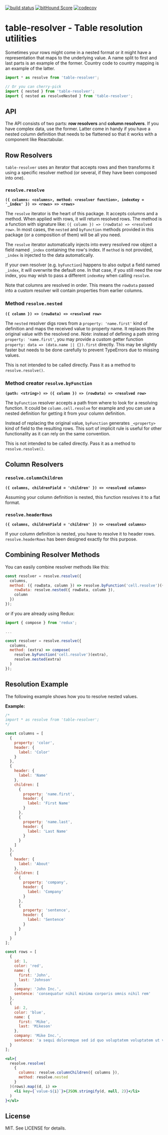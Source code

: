 [![build status](https://secure.travis-ci.org/reactabular/table-resolver.svg)](http://travis-ci.org/reactabular/table-resolver) [![bitHound Score](https://www.bithound.io/github/reactabular/table-resolver/badges/score.svg)](https://www.bithound.io/github/reactabular/table-resolver) [![codecov](https://codecov.io/gh/reactabular/table-resolver/branch/master/graph/badge.svg)](https://codecov.io/gh/reactabular/table-resolver)

# table-resolver - Table resolution utilities

Sometimes your rows might come in a nested format or it might have a representation that maps to the underlying value. A name split to first and last parts is an example of the former. Country code to country mapping is an example of the latter.

```javascript
import * as resolve from 'table-resolver';

// Or you can cherry-pick
import { nested } from 'table-resolver';
import { nested as resolveNested } from 'table-resolver';
```

## API

The API consists of two parts: **row resolvers** and **column resolvers**. If you have complex data, use the former. Latter come in handy if you have a nested column definition that needs to be flattened so that it works with a component like Reactabular.

## Row Resolvers

`table-resolver` uses an iterator that accepts rows and then transforms it using a specific resolver method (or several, if they have been composed into one).

### `resolve.resolve`

**`({ columns: <columns>, method: <resolver function>, indexKey = '_index' }) => <rows> => <rows>`**

The `resolve` iterator is the heart of this package. It accepts columns and a method. When applied with rows, it will return resolved rows. The method is a function with signature like: `({ column }) => (rowData) => <resolved row>`. In most cases, the `nested` and `byFunction` methods provided in this package (or a composition of them) will be all you need.

The `resolve` iterator automatically injects into every resolved row object a field named `_index` containing the row's index. If `method` is not provided, `_index` is injected to the data automatically.

If your own resolver (e.g. `byFunction`) happens to also output a field named `_index`, it will overwrite the default one. In that case, if you still need the row index, you may wish to pass a different `indexKey` when calling `resolve`.

Note that columns are resolved in order.  This means the `rowData` passed into a custom resolver will contain properties from earlier columns.

### Method `resolve.nested`

**`({ column }) => (rowData) => <resolved row>`**

The `nested` resolver digs rows from a `property: 'name.first'` kind of definition and maps the received value to property name. It replaces the original value with the resolved one. *Note*: instead of defining a path string `property: 'name.first'`, you may provide a custom getter function `property: data => (data.name || {}).first` directly. This may be slightly faster but needs to be done carefully to prevent TypeErrors due to missing values.

This is not intended to be called directly.  Pass it as a method to `resolve.resolve()`.

### Method creator `resolve.byFunction`

**`(path: <string>) => ({ column }) => (rowData) => <resolved row>`**

The `byFunction` resolver accepts a path from where to look for a resolving function. It could be `column.cell.resolve` for example and you can use a nested definition for getting it from your column definition.

Instead of replacing the original value, `byFunction` generates `_<property>` kind of field to the resulting rows. This sort of implicit rule is useful for other functionality as it can rely on the same convention.

This is not intended to be called directly.  Pass it as a method to `resolve.resolve()`.

## Column Resolvers

### `resolve.columnChildren`

**`({ columns, childrenField = 'children' }) => <resolved columns>`**

Assuming your column definition is nested, this function resolves it to a flat format.

### `resolve.headerRows`

**`({ columns, childrenField = 'children' }) => <resolved columns>`**

If your column definition is nested, you have to resolve it to header rows. `resolve.headerRows` has been designed exactly for this purpose.

## Combining Resolver Methods

You can easily combine resolver methods like this:

```javascript
const resolver = resolve.resolve({
  columns,
  method: ({ rowData, column }) => resolve.byFunction('cell.resolve')({
    rowData: resolve.nested({ rowData, column }),
    column
  })
});
```

or if you are already using Redux:

```javascript
import { compose } from 'redux';

...

const resolver = resolve.resolve({
  columns,
  method: (extra) => compose(
    resolve.byFunction('cell.resolve')(extra),
    resolve.nested(extra)
  )
});
```

## Resolution Example

The following example shows how you to resolve nested values.

**Example:**

```jsx
/*
import * as resolve from 'table-resolver';
*/

const columns = [
  {
    property: 'color',
    header: {
      label: 'Color'
    }
  },
  {
    header: {
      label: 'Name'
    },
    children: [
      {
        property: 'name.first',
        header: {
          label: 'First Name'
        }
      },
      {
        property: 'name.last',
        header: {
          label: 'Last Name'
        }
      }
    ]
  },
  {
    header: {
      label: 'About'
    },
    children: [
      {
        property: 'company',
        header: {
          label: 'Company'
        }
      },
      {
        property: 'sentence',
        header: {
          label: 'Sentence'
        }
      }
    ]
  }
];

const rows = [
  {
    id: 1,
    color: 'red',
    name: {
      first: 'John',
      last: 'Johnson'
    },
    company: 'John Inc.',
    sentence: 'consequatur nihil minima corporis omnis nihil rem'
  },
  {
    id: 2,
    color: 'blue',
    name: {
      first: 'Mike',
      last: 'Mikeson'
    },
    company: 'Mike Inc.',
    sentence: 'a sequi doloremque sed id quo voluptatem voluptatem ut voluptatibus'
  }
];

<ul>{
  resolve.resolve(
    {
      columns: resolve.columnChildren({ columns }),
      method: resolve.nested
    }
  )(rows).map((d, i) =>
    <li key={`value-${i}`}>{JSON.stringify(d, null, 2)}</li>
  )
}</ul>
```

## License

MIT. See LICENSE for details.

